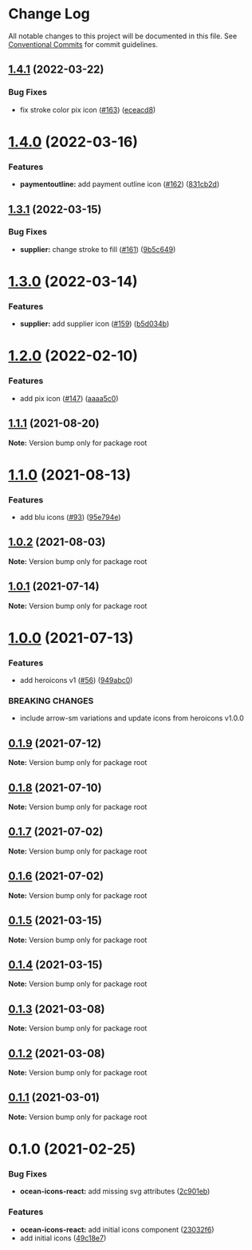 # Change Log

All notable changes to this project will be documented in this file.
See [Conventional Commits](https://conventionalcommits.org) for commit guidelines.

## [1.4.1](https://github.com/ocean-ds/ocean-icons/compare/v1.4.0...v1.4.1) (2022-03-22)

### Bug Fixes

- fix stroke color pix icon ([#163](https://github.com/ocean-ds/ocean-icons/issues/163)) ([eceacd8](https://github.com/ocean-ds/ocean-icons/commit/eceacd8d63b7cbb90efb22e76c7063a67f22dcf3))

# [1.4.0](https://github.com/ocean-ds/ocean-icons/compare/v1.3.1...v1.4.0) (2022-03-16)

### Features

- **paymentoutline:** add payment outline icon ([#162](https://github.com/ocean-ds/ocean-icons/issues/162)) ([831cb2d](https://github.com/ocean-ds/ocean-icons/commit/831cb2dc55d7e01a846532ad44414395832bbe09))

## [1.3.1](https://github.com/ocean-ds/ocean-icons/compare/v1.3.0...v1.3.1) (2022-03-15)

### Bug Fixes

- **supplier:** change stroke to fill ([#161](https://github.com/ocean-ds/ocean-icons/issues/161)) ([9b5c649](https://github.com/ocean-ds/ocean-icons/commit/9b5c6496b9cf500bff5127ab560156ef23c3336b))

# [1.3.0](https://github.com/ocean-ds/ocean-icons/compare/v1.2.0...v1.3.0) (2022-03-14)

### Features

- **supplier:** add supplier icon ([#159](https://github.com/ocean-ds/ocean-icons/issues/159)) ([b5d034b](https://github.com/ocean-ds/ocean-icons/commit/b5d034bae58e160ba0e4241b1dcf3274656ad79c))

# [1.2.0](https://github.com/ocean-ds/ocean-icons/compare/v1.1.1...v1.2.0) (2022-02-10)

### Features

- add pix icon ([#147](https://github.com/ocean-ds/ocean-icons/issues/147)) ([aaaa5c0](https://github.com/ocean-ds/ocean-icons/commit/aaaa5c08273e0df45de3948330a6cc0f8e37f055))

## [1.1.1](https://github.com/ocean-ds/ocean-icons/compare/v1.1.0...v1.1.1) (2021-08-20)

**Note:** Version bump only for package root

# [1.1.0](https://github.com/ocean-ds/ocean-icons/compare/v1.0.2...v1.1.0) (2021-08-13)

### Features

- add blu icons ([#93](https://github.com/ocean-ds/ocean-icons/issues/93)) ([95e794e](https://github.com/ocean-ds/ocean-icons/commit/95e794e3d7baba57838aa3344ac6c40159e0be9b))

## [1.0.2](https://github.com/ocean-ds/ocean-icons/compare/v1.0.1...v1.0.2) (2021-08-03)

**Note:** Version bump only for package root

## [1.0.1](https://github.com/ocean-ds/ocean-icons/compare/v1.0.0...v1.0.1) (2021-07-14)

**Note:** Version bump only for package root

# [1.0.0](https://github.com/ocean-ds/ocean-icons/compare/v0.1.9...v1.0.0) (2021-07-13)

### Features

- add heroicons v1 ([#56](https://github.com/ocean-ds/ocean-icons/issues/56)) ([949abc0](https://github.com/ocean-ds/ocean-icons/commit/949abc03323e54a9ed7898c88f05749039f9497f))

### BREAKING CHANGES

- include arrow-sm variations and update icons from heroicons v1.0.0

## [0.1.9](https://github.com/ocean-ds/ocean-icons/compare/v0.1.8...v0.1.9) (2021-07-12)

**Note:** Version bump only for package root

## [0.1.8](https://github.com/ocean-ds/ocean-icons/compare/v0.1.7...v0.1.8) (2021-07-10)

**Note:** Version bump only for package root

## [0.1.7](https://github.com/ocean-ds/ocean-icons/compare/v0.1.6...v0.1.7) (2021-07-02)

**Note:** Version bump only for package root

## [0.1.6](https://github.com/ocean-ds/ocean-icons/compare/v0.1.5...v0.1.6) (2021-07-02)

**Note:** Version bump only for package root

## [0.1.5](https://github.com/ocean-ds/ocean-icons/compare/v0.1.4...v0.1.5) (2021-03-15)

**Note:** Version bump only for package root

## [0.1.4](https://github.com/ocean-ds/ocean-icons/compare/v0.1.3...v0.1.4) (2021-03-15)

**Note:** Version bump only for package root

## [0.1.3](https://github.com/ocean-ds/ocean-icons/compare/v0.1.2...v0.1.3) (2021-03-08)

**Note:** Version bump only for package root

## [0.1.2](https://github.com/ocean-ds/ocean-icons/compare/v0.1.1...v0.1.2) (2021-03-08)

**Note:** Version bump only for package root

## [0.1.1](https://github.com/ocean-ds/ocean-icons/compare/v0.1.0...v0.1.1) (2021-03-01)

**Note:** Version bump only for package root

# 0.1.0 (2021-02-25)

### Bug Fixes

- **ocean-icons-react:** add missing svg attributes ([2c901eb](https://github.com/ocean-ds/ocean-icons/commit/2c901eb2772b31a3a6208b192028dbc526ca7bc4))

### Features

- **ocean-icons-react:** add initial icons component ([23032f6](https://github.com/ocean-ds/ocean-icons/commit/23032f6240bf189aa95a72773701c2802c6b7580))
- add initial icons ([49c18e7](https://github.com/ocean-ds/ocean-icons/commit/49c18e7f699c71ef16aebacf8aeca38e174d1839))
